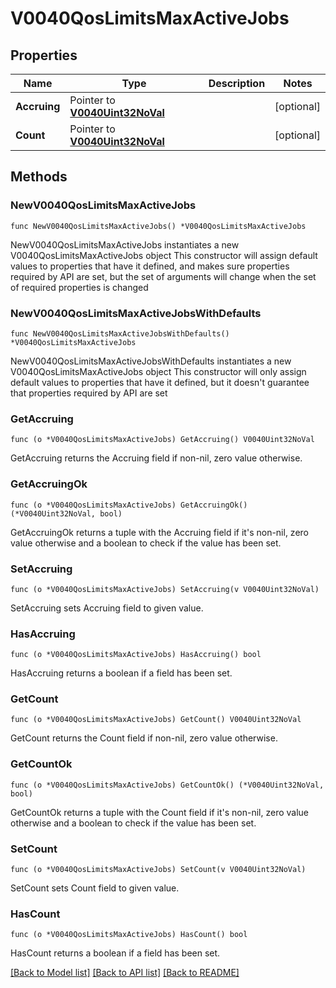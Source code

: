# V0040QosLimitsMaxActiveJobs

## Properties

Name | Type | Description | Notes
------------ | ------------- | ------------- | -------------
**Accruing** | Pointer to [**V0040Uint32NoVal**](V0040Uint32NoVal.md) |  | [optional] 
**Count** | Pointer to [**V0040Uint32NoVal**](V0040Uint32NoVal.md) |  | [optional] 

## Methods

### NewV0040QosLimitsMaxActiveJobs

`func NewV0040QosLimitsMaxActiveJobs() *V0040QosLimitsMaxActiveJobs`

NewV0040QosLimitsMaxActiveJobs instantiates a new V0040QosLimitsMaxActiveJobs object
This constructor will assign default values to properties that have it defined,
and makes sure properties required by API are set, but the set of arguments
will change when the set of required properties is changed

### NewV0040QosLimitsMaxActiveJobsWithDefaults

`func NewV0040QosLimitsMaxActiveJobsWithDefaults() *V0040QosLimitsMaxActiveJobs`

NewV0040QosLimitsMaxActiveJobsWithDefaults instantiates a new V0040QosLimitsMaxActiveJobs object
This constructor will only assign default values to properties that have it defined,
but it doesn't guarantee that properties required by API are set

### GetAccruing

`func (o *V0040QosLimitsMaxActiveJobs) GetAccruing() V0040Uint32NoVal`

GetAccruing returns the Accruing field if non-nil, zero value otherwise.

### GetAccruingOk

`func (o *V0040QosLimitsMaxActiveJobs) GetAccruingOk() (*V0040Uint32NoVal, bool)`

GetAccruingOk returns a tuple with the Accruing field if it's non-nil, zero value otherwise
and a boolean to check if the value has been set.

### SetAccruing

`func (o *V0040QosLimitsMaxActiveJobs) SetAccruing(v V0040Uint32NoVal)`

SetAccruing sets Accruing field to given value.

### HasAccruing

`func (o *V0040QosLimitsMaxActiveJobs) HasAccruing() bool`

HasAccruing returns a boolean if a field has been set.

### GetCount

`func (o *V0040QosLimitsMaxActiveJobs) GetCount() V0040Uint32NoVal`

GetCount returns the Count field if non-nil, zero value otherwise.

### GetCountOk

`func (o *V0040QosLimitsMaxActiveJobs) GetCountOk() (*V0040Uint32NoVal, bool)`

GetCountOk returns a tuple with the Count field if it's non-nil, zero value otherwise
and a boolean to check if the value has been set.

### SetCount

`func (o *V0040QosLimitsMaxActiveJobs) SetCount(v V0040Uint32NoVal)`

SetCount sets Count field to given value.

### HasCount

`func (o *V0040QosLimitsMaxActiveJobs) HasCount() bool`

HasCount returns a boolean if a field has been set.


[[Back to Model list]](../README.md#documentation-for-models) [[Back to API list]](../README.md#documentation-for-api-endpoints) [[Back to README]](../README.md)


